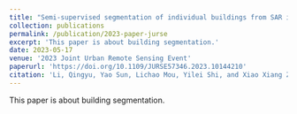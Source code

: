 ```yaml
---
title: "Semi-supervised segmentation of individual buildings from SAR imagery"
collection: publications
permalink: /publication/2023-paper-jurse
excerpt: 'This paper is about building segmentation.'
date: 2023-05-17
venue: '2023 Joint Urban Remote Sensing Event'
paperurl: 'https://doi.org/10.1109/JURSE57346.2023.10144210'
citation: 'Li, Qingyu, Yao Sun, Lichao Mou, Yilei Shi, and Xiao Xiang Zhu. "Semi-supervised segmentation of individual buildings from SAR imagery." In 2023 Joint Urban Remote Sensing Event (JURSE), pp. 1-4. IEEE, 2023.'
---
```

This paper is about building segmentation.
